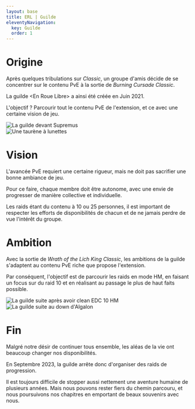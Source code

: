 ```yaml
---
layout: base
title: ERL | Guilde
eleventyNavigation:
  key: Guilde
  order: 1
---
```


<div class="container px-6 py-8 mx-auto font-serif">
    <div class="items-center lg:flex">
        <div class="w-full lg:w-1/2">
            <div class="lg:max-w-lg animate__animated animate__fast animate__bounceInLeft">
                <h1 class="font-mono font-semibold text-2xl text-white uppercase">Origine</h1>
                <p class="mt-2 font-light text-slate-200 text-lg">
                  Après quelques tribulations sur <i>Classic</i>, un groupe d'amis décide de se concentrer sur le contenu PvE à la sortie de <i>Burning Cursade Classic</i>.
                </p>
                <p class="mt-2 font-light text-slate-200 text-lg">
                  La guilde <span class="font-medium">&#60;En Roue Libre&#62;</span> a ainsi été créée en Juin 2021.
                </p>
                <p class="mt-2 font-light text-slate-200 text-lg">
                  L'objectif ? <span class="font-medium">Parcourir tout le contenu PvE</span> de l'extension, et ce avec une certaine <span class="font-medium">vision de jeu</span>.
                </p>
            </div>
        </div>
        <div class="hidden md:flex items-center justify-center w-full mt-6 lg:mt-0 lg:w-1/2">
            <img class="w-full h-full lg:max-w-2xl rounded-xl shadow-xl lazyload" data-src="/img/erl-origine.jpg" alt="La guilde devant Supremus">
        </div>
    </div>
</div>

<div class="container px-6 py-8 mx-auto font-serif">
    <div class="items-center lg:flex">
        <div class="hidden md:flex items-center justify-center w-full mt-6 lg:mt-0 lg:w-1/2">
            <img class="w-full h-full lg:max-w-lg rounded-xl shadow-xl lazyload" data-src="/img/erl-vision.jpg" alt="Une taurène à lunettes">
        </div>
        <div class="w-full lg:w-1/2 lg:ml-4">
            <div class="lg:max-w-2xl animate__animated animate__fast animate__bounceInRight">
                <h1 class="font-mono font-semibold text-2xl text-white uppercase">Vision</h1>
                <p class="mt-2 font-light text-slate-200 text-lg">
                  L'avancée PvE requiert <span class="font-medium">une certaine rigueur</span>, mais ne doit pas sacrifier <span class="font-medium">une bonne ambiance de jeu</span>.
                </p>
                <p class="mt-2 font-light text-slate-200 text-lg">
                  Pour ce faire, chaque membre doit être <span class="font-medium">autonome</span>, avec une envie de <span class="font-medium">progresser de manière collective et individuelle</span>.
                </p>
                <p class="mt-2 font-light text-slate-200 text-lg">
                  Les raids étant du contenu à 10 ou 25 personnes, il est important de <span class="font-medium">respecter les efforts de disponibilités</span> de chacun et de ne jamais perdre de vue <span class="font-medium">l'intérêt du groupe</span>. 
                </p>
            </div>
        </div>
    </div>
</div>

<div class="container px-6 py-8 mx-auto font-serif">
    <div class="items-center lg:flex">
        <div class="w-full lg:w-1/2">
            <div class="lg:max-w-lg animate__animated animate__fast animate__bounceInLeft">
                <h1 class="font-mono font-semibold text-2xl text-white uppercase">Ambition</h1>
                <p class="mt-2 font-light text-slate-200 text-lg">
                  Avec la sortie de <i>Wrath of the Lich King Classic</i>, <span class="font-medium">les ambitions de la guilde s'adaptent</span> au contenu PvE riche que propose l'extension.
                </p>
                <p class="mt-2 font-light text-slate-200 text-lg">
                   Par conséquent, l'objectif est de parcourir les <span class="font-medium">raids en mode HM</span>, en faisant un focus sur du <span class="font-medium">raid 10</span> et en réalisant au passage le plus de haut faits possible.
                </p>
            </div>
        </div>
        <div class="hidden md:flex items-center justify-center w-full mt-6 lg:mt-0 lg:w-1/2">
            <img class="w-full h-full lg:max-w-2xl rounded-xl shadow-xl lazyload" data-src="/img/erl-edc-10-hm.png" alt="La guilde suite après avoir clean EDC 10 HM">
        </div>
    </div>
</div>


<div class="container px-6 py-8 mx-auto font-serif">
    <div class="items-center lg:flex">
        <div class="hidden md:flex items-center justify-center w-full mt-6 lg:mt-0 lg:w-1/2">
            <img class="w-full h-full lg:max-w-lg rounded-xl shadow-xl lazyload" data-src="/img/erl-algalon-10.png" alt="La guilde suite au down d'Algalon">
        </div>
        <div class="w-full lg:w-1/2 lg:ml-4">
            <div class="lg:max-w-2xl animate__animated animate__fast animate__bounceInRight">
                <h1 class="font-mono font-semibold text-2xl text-white uppercase">Fin</h1>
                <p class="mt-2 font-light text-slate-200 text-lg">
                  Malgré notre désir de continuer tous ensemble, les aléas de la vie ont beaucoup changer nos disponibilités.
                </p>
                <p class="mt-2 font-light text-slate-200 text-lg">
                  En Septembre 2023, <span class="font-medium">la guilde arrête donc d'organiser des raids de progression</span>.
                </p>
                <p class="mt-2 font-light text-slate-200 text-lg">
                  Il est toujours difficile de stopper aussi nettement une aventure humaine de plusieurs années. Mais nous pouvons rester <span class="font-medium">fiers du chemin parcouru</span>, et nous poursuivons nos chapitres en emportant <span class="font-medium">de beaux souvenirs</span> avec nous.
                </p>
            </div>
        </div>
    </div>
</div>